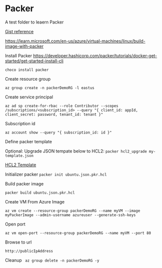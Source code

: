 # Packer
A test folder to leaern Packer

[Gist reference](https://gist.github.com/shailensukul/fdb0d853248e5fc331c29dcad1d753b9)

<https://learn.microsoft.com/en-us/azure/virtual-machines/linux/build-image-with-packer>

Install Packer <https://developer.hashicorp.com/packer/tutorials/docker-get-started/get-started-install-cli>

`choco install packer`

Create resource group

`az group create -n packerDemoRG -l eastus`

Create service principal

`az ad sp create-for-rbac --role Contributor --scopes /subscriptions/<subscription_id> --query "{ client_id: appId, client_secret: password, tenant_id: tenant }"`

Subscription id

`az account show --query "{ subscription_id: id }"`

Define packer template

Optional: Upgrade JSON tempate below to HCL2: `packer hcl2_upgrade my-template.json`

[HCL2 Template](./ubuntu.json.pkr.hcl)

Initializer packer
`packer init ubuntu.json.pkr.hcl`

Build packer image

```
packer build ubuntu.json.pkr.hcl

```

Create VM From Azure Image

```
az vm create --resource-group packerDemoRG --name myVM --image myPackerImage --admin-username azureuser --generate-ssh-keys

```

Open port

```
az vm open-port --resource-group packerDemoRG --name myVM --port 80

```

Browse to url

`http://publicIpAddress`


Cleanup
` az group delete -n packerDemoRG -y`